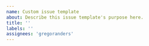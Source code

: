 ```yaml
---
name: Custom issue template
about: Describe this issue template's purpose here.
title: ''
labels: ''
assignees: 'gregoranders'
---
```

